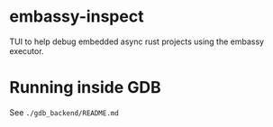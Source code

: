 # embassy-inspect
TUI to help debug embedded async rust projects using the embassy executor.

# Running inside GDB
See `./gdb_backend/README.md`
